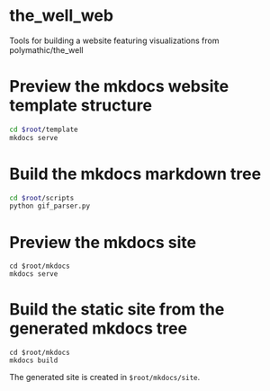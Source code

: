 # the_well_web
Tools for building a website featuring visualizations from polymathic/the_well

# Preview the mkdocs website template structure

```bash
cd $root/template
mkdocs serve
```

# Build the mkdocs markdown tree

```bash
cd $root/scripts
python gif_parser.py
```

# Preview the mkdocs site

```
cd $root/mkdocs
mkdocs serve
```

# Build the static site from the generated mkdocs tree

```
cd $root/mkdocs
mkdocs build
```

The generated site is created in `$root/mkdocs/site`.

